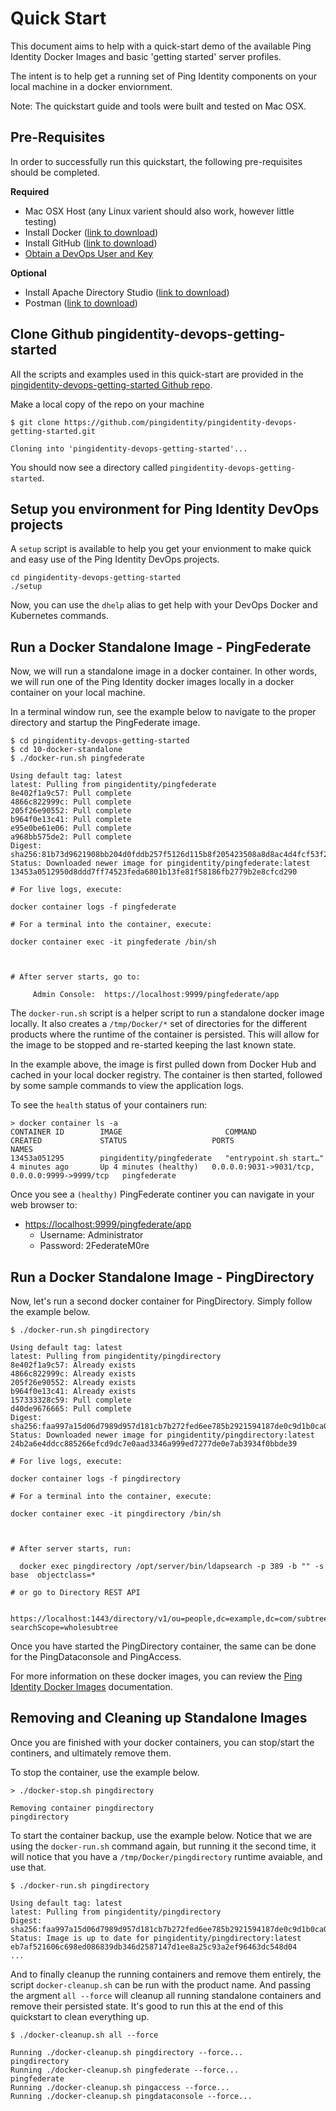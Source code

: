# Quick Start

This document aims to help with a quick-start demo of the available Ping Identity Docker Images and basic 'getting started' server profiles.

The intent is to help get a running set of Ping Identity components on your local machine in a docker enviornment.

Note: The quickstart guide and tools were built and tested on Mac OSX.

## Pre-Requisites

In order to successfully run this quickstart, the following pre-requisites should be completed.

**Required**

* Mac OSX Host \(any Linux varient should also work, however little testing\)
* Install Docker \([link to download](https://hub.docker.com/editions/community/docker-ce-desktop-mac)\)
* Install GitHub \([link to download](https://git-scm.com/downloads)\)
* [Obtain a DevOps User and Key](https://app.gitbook.com/@pingidentity-devops/s/devops/v/sg-docs/prod-license#obtaining-a-ping-identity-devops-user-and-key)

**Optional**

* Install Apache Directory Studio \([link to download](https://directory.apache.org/studio/download/download-macosx.html)\)
* Postman \([link to download](https://www.getpostman.com/downloads/)\)

## Clone Github pingidentity-devops-getting-started

All the scripts and examples used in this quick-start are provided in the [pingidentity-devops-getting-started Github repo](https://github.com/pingidentity/pingidentity-devops-getting-started.git).

Make a local copy of the repo on your machine

```text
$ git clone https://github.com/pingidentity/pingidentity-devops-getting-started.git

Cloning into 'pingidentity-devops-getting-started'...
```

You should now see a directory called `pingidentity-devops-getting-started`.

## Setup you environment for Ping Identity DevOps projects

A `setup` script is available to help you get your envionment to make quick and easy use of the Ping Identity DevOps projects.

```text
cd pingidentity-devops-getting-started
./setup
```

Now, you can use the `dhelp` alias to get help with your DevOps Docker and Kubernetes commands.

## Run a Docker Standalone Image - PingFederate

Now, we will run a standalone image in a docker container. In other words, we will run one of the Ping Identity docker images locally in a docker container on your local machine.

In a terminal window run, see the example below to navigate to the proper directory and startup the PingFederate image.

```text
$ cd pingidentity-devops-getting-started
$ cd 10-docker-standalone
$ ./docker-run.sh pingfederate

Using default tag: latest
latest: Pulling from pingidentity/pingfederate
8e402f1a9c57: Pull complete
4866c822999c: Pull complete
205f26e90552: Pull complete
b964f0e13c41: Pull complete
e95e0be61e06: Pull complete
a968bb575de2: Pull complete
Digest: sha256:81b73d9621908bb204d0fddb257f5126d115b8f205423508a8d8ac4d4fcf53f2
Status: Downloaded newer image for pingidentity/pingfederate:latest
13453a0512950d8ddd7ff74523feda6801b13fe81f58186fb2779b2e8cfcd290

# For live logs, execute:

docker container logs -f pingfederate

# For a terminal into the container, execute:

docker container exec -it pingfederate /bin/sh



# After server starts, go to:

     Admin Console:  https://localhost:9999/pingfederate/app
```

The `docker-run.sh` script is a helper script to run a standalone docker image locally. It also creates a `/tmp/Docker/*` set of directories for the different products where the runtime of the container is persisted. This will allow for the image to be stopped and re-started keeping the last known state.

In the example above, the image is first pulled down from Docker Hub and cached in your local docker registry. The container is then started, followed by some sample commands to view the application logs.

To see the `health` status of your containers run:

```text
> docker container ls -a
CONTAINER ID        IMAGE                       COMMAND                  CREATED             STATUS                   PORTS                                            NAMES
13453a051295        pingidentity/pingfederate   "entrypoint.sh start…"   4 minutes ago       Up 4 minutes (healthy)   0.0.0.0:9031->9031/tcp, 0.0.0.0:9999->9999/tcp   pingfederate
```

Once you see a `(healthy)` PingFederate continer you can navigate in your web browser to:

* [https://localhost:9999/pingfederate/app](https://localhost:9999/pingfederate/app)
  * Username: Administrator
  * Password: 2FederateM0re

## Run a Docker Standalone Image - PingDirectory

Now, let's run a second docker container for PingDirectory. Simply follow the example below.

```text
$ ./docker-run.sh pingdirectory

Using default tag: latest
latest: Pulling from pingidentity/pingdirectory
8e402f1a9c57: Already exists
4866c822999c: Already exists
205f26e90552: Already exists
b964f0e13c41: Already exists
157333328c59: Pull complete
d40de9676665: Pull complete
Digest: sha256:faa997a15d06d7989d957d181cb7b272fed6ee785b2921594187de0c9d1b0ca0
Status: Downloaded newer image for pingidentity/pingdirectory:latest
24b2a6e4ddcc885266efcd9dc7e0aad3346a999ed7277de0e7ab3934f0bbde39

# For live logs, execute:

docker container logs -f pingdirectory

# For a terminal into the container, execute:

docker container exec -it pingdirectory /bin/sh



# After server starts, run:

  docker exec pingdirectory /opt/server/bin/ldapsearch -p 389 -b "" -s base  objectclass=*

# or go to Directory REST API

  https://localhost:1443/directory/v1/ou=people,dc=example,dc=com/subtree?searchScope=wholesubtree
```

Once you have started the PingDirectory container, the same can be done for the PingDataconsole and PingAccess.

For more information on these docker images, you can review the [Ping Identity Docker Images](../docker-builds/) documentation.

## Removing and Cleaning up Standalone Images

Once you are finished with your docker containers, you can stop/start the continers, and ultimately remove them.

To stop the container, use the example below.

```text
> ./docker-stop.sh pingdirectory

Removing container pingdirectory
pingdirectory
```

To start the container backup, use the example below. Notice that we are using the `docker-run.sh` command again, but running it the second time, it will notice that you have a `/tmp/Docker/pingdirectory` runtime avaiable, and use that.

```text
$ ./docker-run.sh pingdirectory

Using default tag: latest
latest: Pulling from pingidentity/pingdirectory
Digest: sha256:faa997a15d06d7989d957d181cb7b272fed6ee785b2921594187de0c9d1b0ca0
Status: Image is up to date for pingidentity/pingdirectory:latest
eb7af521606c698ed086839db346d2587147d1ee8a25c93a2ef96463dc548d04
...
```

And to finally cleanup the running containers and remove them entirely, the script `docker-cleanup.sh` can be run with the product name. And passing the argment `all --force` will cleanup all running standalone containers and remove their persisted state. It's good to run this at the end of this quickstart to clean everything up.

```text
$ ./docker-cleanup.sh all --force

Running ./docker-cleanup.sh pingdirectory --force...
pingdirectory
Running ./docker-cleanup.sh pingfederate --force...
pingfederate
Running ./docker-cleanup.sh pingaccess --force...
Running ./docker-cleanup.sh pingdataconsole --force...
```